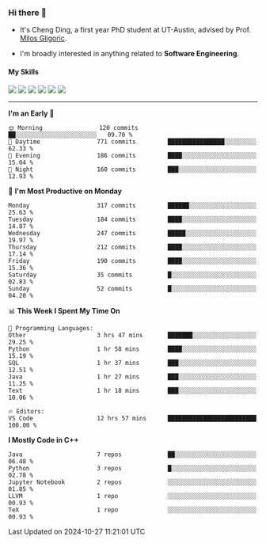 ### Hi there 👋

* It's Cheng Ding, a first year PhD student at UT-Austin, advised by Prof. [Milos Gligoric](https://users.ece.utexas.edu/~gligoric/).

* I'm broadly interested in anything related to **Software Engineering**.

#### My Skills

![](https://img.shields.io/badge/C++-65318e?logo=cplusplus&logoColor=fff)
![](https://img.shields.io/badge/Python-3e74a2?logo=python&logoColor=fff)
![](https://img.shields.io/badge/C-5654a2?logo=c&logoColor=fff)
![](https://img.shields.io/badge/Go-00aaff?logo=go&logoColor=fff)
![](https://img.shields.io/badge/Docker-0088ff?logo=docker&logoColor=fff)
![](https://img.shields.io/badge/Apache-D22128?logo=apache&logoColor=fff)

---
<!--START_SECTION:waka-->
**I'm an Early 🐤** 

```text
🌞 Morning                120 commits         ██░░░░░░░░░░░░░░░░░░░░░░░   09.70 % 
🌆 Daytime                771 commits         ████████████████░░░░░░░░░   62.33 % 
🌃 Evening                186 commits         ████░░░░░░░░░░░░░░░░░░░░░   15.04 % 
🌙 Night                  160 commits         ███░░░░░░░░░░░░░░░░░░░░░░   12.93 % 
```
📅 **I'm Most Productive on Monday** 

```text
Monday                   317 commits         ██████░░░░░░░░░░░░░░░░░░░   25.63 % 
Tuesday                  184 commits         ████░░░░░░░░░░░░░░░░░░░░░   14.87 % 
Wednesday                247 commits         █████░░░░░░░░░░░░░░░░░░░░   19.97 % 
Thursday                 212 commits         ████░░░░░░░░░░░░░░░░░░░░░   17.14 % 
Friday                   190 commits         ████░░░░░░░░░░░░░░░░░░░░░   15.36 % 
Saturday                 35 commits          █░░░░░░░░░░░░░░░░░░░░░░░░   02.83 % 
Sunday                   52 commits          █░░░░░░░░░░░░░░░░░░░░░░░░   04.20 % 
```


📊 **This Week I Spent My Time On** 

```text
💬 Programming Languages: 
Other                    3 hrs 47 mins       ███████░░░░░░░░░░░░░░░░░░   29.25 % 
Python                   1 hr 58 mins        ████░░░░░░░░░░░░░░░░░░░░░   15.19 % 
SQL                      1 hr 37 mins        ███░░░░░░░░░░░░░░░░░░░░░░   12.51 % 
Java                     1 hr 27 mins        ███░░░░░░░░░░░░░░░░░░░░░░   11.25 % 
Text                     1 hr 18 mins        ███░░░░░░░░░░░░░░░░░░░░░░   10.06 % 

🔥 Editors: 
VS Code                  12 hrs 57 mins      █████████████████████████   100.00 % 
```

**I Mostly Code in C++** 

```text
Java                     7 repos             ██░░░░░░░░░░░░░░░░░░░░░░░   06.48 % 
Python                   3 repos             █░░░░░░░░░░░░░░░░░░░░░░░░   02.78 % 
Jupyter Notebook         2 repos             ░░░░░░░░░░░░░░░░░░░░░░░░░   01.85 % 
LLVM                     1 repo              ░░░░░░░░░░░░░░░░░░░░░░░░░   00.93 % 
TeX                      1 repo              ░░░░░░░░░░░░░░░░░░░░░░░░░   00.93 % 
```




 Last Updated on 2024-10-27 11:21:01 UTC
<!--END_SECTION:waka-->
